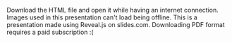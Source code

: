 Download the HTML file and open it while having an internet connection. Images used in this presentation can't load being offline.
This is a presentation made using Reveal.js on slides.com.
Downloading PDF format requires a paid subscription :(
